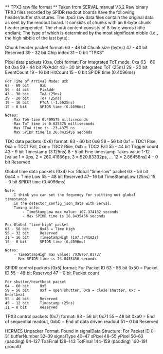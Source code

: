 ** TPX3 raw file format **
Taken from SERVAL manual V3.2
Raw binary TPX3 files recorded by SPIDR readout boards have the following header/buffer structures. 
The .tpx3 raw data files contain the original data as sent by the readout board. 
It consists of chunks with an 8-byte chunk header prepended. 
The chunk content consists of 8-byte words (little endian); 
The type of which is determined by the most significant nibble (i.e., the high nibble of the last byte):

Chunk header packet format:
    63 - 48 bit     Chunk size (bytes)
    47 - 40 bit     Reserved
    39 - 32 bit     Chip index
    31 – 0 bit      “TPX3”

Pixel data packets (0xa, 0xb) format:
    For Integrated ToT mode: 0xa
    63 - 60 bit     0xa
    59 - 44 bit     PixAddr
    43 - 30 bit     Integrated ToT (25ns)
    29 - 20 bit     EventCount 
    19 – 16 bit     HitCount
    15 – 0 bit      SPIDR time (0.4096ms)

    For Time of Arrival Mode: Oxb
    63 - 60 bit     0xb
    59 - 44 bit     PixAddr
    43 - 30 bit     ToA (25ns)
    29 - 20 bit     ToT (25ns)
    19 – 16 bit     FToA (-1.5625ns)
    15 – 0 bit      SPIDR time (0.4096ms)

    Notes: 
        Max ToA time 0.409575 milliseconds 
        Max ToT time is 0.025575 milliseconds
        Max FToA time is -23.4375 ns
        Max SPIDR time is 26.8435456 seconds

TDC data packets (0x6) format:
    63 - 60 bit     0x6
    59 – 56 bit     0xf = TDC1 Rise, 0xa = TDC1 Fall, 0xe = TDC2 Rise, 0xb = TDC2 Fall
    55 - 44 bit     Trigger count
    43 - 9 bit      Timestamp (3.125ns)
    8 - 5 bit       Fine timestamp Takes value 1-12 [value 1 = 0ps, 2 = 260.41666ps, 3 = 520.83332ps, … 12 = 2.86458ns]
    4 – 0 bit       Reserved

Global time data packets (0x4)
    For Global "time-low" packet 
    63 - 56 bit     0x44 = Time Low
    55 – 48 bit     Reserved
    47– 16 bit      TimeStampLow (25ns)
    15 – 0 bit      SPIDR time (0.4096ms)

    Note:
        I think you can set the fequency for spitting out global timestamps 
        in the detector_config_json_data with Serval.
        Timing info:
            - TimeStampLow max value: 107.374182 seconds
            - Max SPIDR time is 26.8435456 seconds

    For Global "time-high" packet 
    63 - 56 bit     0x45 = Time High
    55 – 32 bit     Reserved
    31 – 16 bit     TimeStampHigh (107.374182s)
    15 – 0 bit      SPIDR time (0.4096ms)

    Notes: 
        - TimeStampHigh max value: 7036767.01737
        - Max SPIDR time is 26.8435456 seconds


SPIDR control packets (0x5) format:
    For Packet ID 
    63 - 56 bit     0x50 = Packet ID
    55 – 48 bit     Reserved
    47 – 0 bit      Packet count

    For shutter/heartbeat packet
    64 – 60 bit     0x5
    59 – 56 bit     0xf = open shutter, 0xa = close shutter, 0xc = heartbeat
    55 – 46 bit     Reserved
    45 – 12 bit     Timestamp (25ns)
    11 – 0 bit      Reserved

TPX3 control packets (0x7) format:
    63 - 56 bit     0x71
    55 – 48 bit     0xa0 = End of sequential readout, 0xb0 = End of data driven readout
    51 – 0 bit      Reserved


HERMES Unpacker Format. Found in signalData Structure: 
    For Packet ID
    0–31     bufferNumber
    32–39    signalType
    40–47    xPixel
    48–55    yPixel
    56–63    (padding)
    64–127   ToaFinal
    128–143  TotFinal
    144–159  (padding)
    160–191  groupID